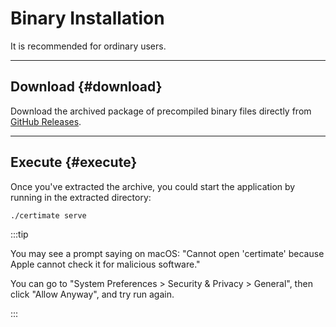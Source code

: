 ﻿# Binary Installation

It is recommended for ordinary users.

---

## Download {#download}

Download the archived package of precompiled binary files directly from [GitHub Releases](https://github.com/usual2970/certimate/releases).

---

## Execute {#execute}

Once you've extracted the archive, you could start the application by running in the extracted directory:

```bash
./certimate serve
```

:::tip

You may see a prompt saying on macOS: "Cannot open 'certimate' because Apple cannot check it for malicious software."

You can go to "System Preferences > Security & Privacy > General", then click "Allow Anyway", and try run again.

:::
